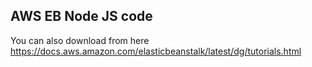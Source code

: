  
## AWS EB Node JS code

 You can also download from here https://docs.aws.amazon.com/elasticbeanstalk/latest/dg/tutorials.html
